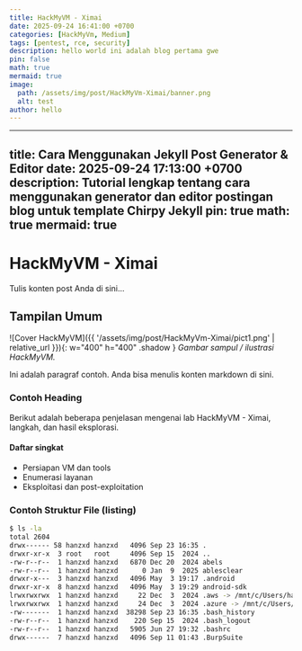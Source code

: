 ```yaml
---
title: HackMyVM - Ximai
date: 2025-09-24 16:41:00 +0700
categories: [HackMyVm, Medium]
tags: [pentest, rce, security]  
description: hello world ini adalah blog pertama gwe
pin: false
math: true
mermaid: true
image:
  path: /assets/img/post/HackMyVm-Ximai/banner.png
  alt: test
author: hello
---
```


---
title: Cara Menggunakan Jekyll Post Generator & Editor
date: 2025-09-24 17:13:00 +0700
description: Tutorial lengkap tentang cara menggunakan generator dan editor postingan blog untuk template Chirpy Jekyll
pin: true
math: true
mermaid: true
---

# HackMyVM - Ximai

Tulis konten post Anda di sini...

## Tampilan Umum

![Cover HackMyVM]({{ '/assets/img/post/HackMyVm-Ximai/pict1.png' | relative_url }}){: w="400" h="400" .shadow }
_Gambar sampul / ilustrasi HackMyVM._

Ini adalah paragraf contoh. Anda bisa menulis konten markdown di sini.

### Contoh Heading

Berikut adalah beberapa penjelasan mengenai lab HackMyVM - Ximai,   langkah, dan hasil eksplorasi.

#### Daftar singkat
- Persiapan VM dan tools
- Enumerasi layanan
- Eksploitasi dan post-exploitation

### Contoh Struktur File (listing)
```bash
$ ls -la
total 2604
drwx------ 58 hanzxd hanzxd   4096 Sep 23 16:35 .
drwxr-xr-x  3 root   root     4096 Sep 15  2024 ..
-rw-r--r--  1 hanzxd hanzxd   6870 Dec 20  2024 abels
-rw-r--r--  1 hanzxd hanzxd      0 Jan  9  2025 ablesclear
drwxr-x---  3 hanzxd hanzxd   4096 May  3 19:17 .android
drwxr-xr-x  8 hanzxd hanzxd   4096 May  3 19:29 android-sdk
lrwxrwxrwx  1 hanzxd hanzxd     22 Dec  3  2024 .aws -> /mnt/c/Users/hanz/.aws
lrwxrwxrwx  1 hanzxd hanzxd     24 Dec  3  2024 .azure -> /mnt/c/Users/hanz/.azure
-rw-------  1 hanzxd hanzxd  38298 Sep 23 16:35 .bash_history
-rw-r--r--  1 hanzxd hanzxd    220 Sep 15  2024 .bash_logout
-rw-r--r--  1 hanzxd hanzxd   5905 Jun 27 19:32 .bashrc
drwx------  7 hanzxd hanzxd   4096 Sep 11 01:43 .BurpSuite
```